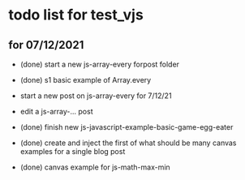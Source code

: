 # todo list for test_vjs

## for 07/12/2021
* (done) start a new js-array-every forpost folder
* (done) s1 basic example of Array.every
* start a new post on js-array-every for 7/12/21
* edit a js-array-... post



* (done) finish new js-javascript-example-basic-game-egg-eater
* (done) create and inject the first of what should be many canvas examples for a single blog post
* (done) canvas example for js-math-max-min
